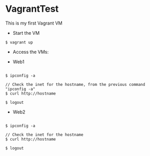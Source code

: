 # VagrantTest

This is my first Vagrant VM

- Start the VM

```$ vagrant up```

- Access the VMs: 

- Web1
```$ vagrant ssh web1

$ ipconfig -a

// Check the inet for the hostname, from the previous command "ipconfig -a"
$ curl http://hostname

$ logout
```

- Web2
```$ vagrant ssh web2

$ ipconfig -a

// Check the inet for the hostname
$ curl http://hostname

$ logout
```
